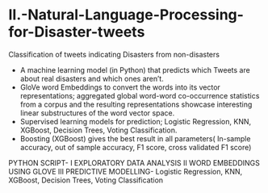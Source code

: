 # II.-Natural-Language-Processing-for-Disaster-tweets
Classification of tweets indicating Disasters from non-disasters 

* A machine learning model (in Python) that predicts which Tweets are about real disasters and which ones aren’t. 
* GloVe word Embeddings to convert the words into its vector representations; aggregated global word-word co-occurrence statistics from a corpus and the resulting representations showcase interesting linear substructures of the word vector space.
* Supervised learning models for prediction; Logistic Regression, KNN, XGBoost, Decision Trees, Voting Classification.
* Boosting (XGBoost) gives the best result in all parameters( In-sample accuracy, out of sample accuracy, F1 score, cross validated F1 score)

PYTHON SCRIPT-
I   EXPLORATORY DATA ANALYSIS
II  WORD EMBEDDINGS USING GLOVE
III PREDICTIVE MODELLING- Logistic Regression, KNN, XGBoost, Decision Trees, Voting Classification

